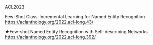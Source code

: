 ACL2023:

Few-Shot Class-Incremental Learning for Named Entity Recognition
https://aclanthology.org/2022.acl-long.43/


★Few-shot Named Entity Recognition with Self-describing Networks
https://aclanthology.org/2022.acl-long.392/
